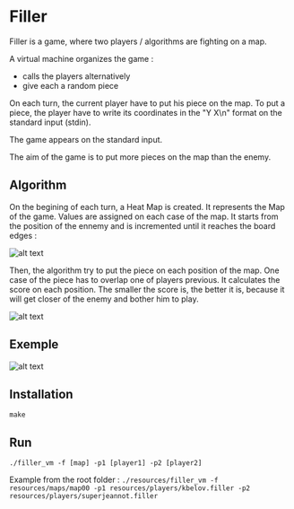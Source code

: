 # Filler

Filler is a game, where two players / algorithms are fighting on a map. 

A virtual machine organizes the game :
- calls the players alternatively
- give each a random piece

On each turn, the current player have to put his piece on the map. 
To put a piece, the player have to write its coordinates in the "Y X\n" format on the standard input (stdin). 

The game appears on the standard input. 

The aim of the game is to put more pieces on the map than the enemy. 

## Algorithm

On the begining of each turn, a Heat Map is created. It represents the Map of the game. 
Values are assigned on each case of the map. It starts from the position of the ennemy and is incremented until it reaches the board edges :

![alt text](https://github.com/mdubus/filler/blob/master/img/heat-map.png)

Then, the algorithm try to put the piece on each position of the map. One case of the piece has to overlap one of players previous. It calculates the score on each position. 
The smaller the score is, the better it is, because it will get closer of the enemy and bother him to play. 

![alt text](https://github.com/mdubus/filler/blob/master/img/calculate-score.png)

## Exemple 

![alt text](https://github.com/mdubus/filler/blob/master/img/mdubus-filler-ecole-42.gif)


## Installation

`make`

## Run

`./filler_vm -f [map] -p1 [player1] -p2 [player2]`

Example from the root folder : 
`./resources/filler_vm -f resources/maps/map00 -p1 resources/players/kbelov.filler -p2 resources/players/superjeannot.filler`

